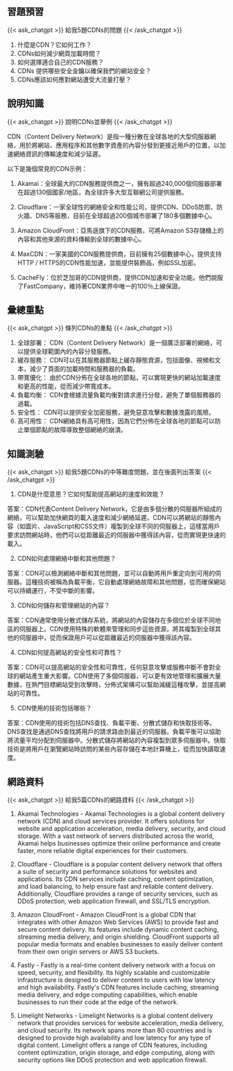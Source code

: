 ## 習題預習
{{< ask_chatgpt >}}
給我5題CDNs的問題
{{< /ask_chatgpt >}}

1. 什麼是CDN？它如何工作？
2. CDNs如何減少網頁加載時間？
3. 如何選擇適合自己的CDN服務？
4. CDNs 提供哪些安全金鑰以確保我們的網站安全？
5. CDNs應該如何應對網站遭受大流量打壓？   

## 說明知識
{{< ask_chatgpt >}}
說明CDNs並舉例
{{< /ask_chatgpt >}}



CDN（Content Delivery Network）是指一種分散在全球各地的大型伺服器網絡，用於將網站、應用程序和其他數字資產的內容分發到更接近用戶的位置，以加速網絡資訊的傳輸速度和減少延遲。

以下是幾個常見的CDN示例：

1. Akamai：全球最大的CDN服務提供商之一，擁有超過240,000個伺服器部署在超過130個國家/地區，為全球許多大型互聯網公司提供服務。

2. Cloudflare：一家全球性的網絡安全和性能公司，提供CDN、DDoS防禦、防火牆、DNS等服務，目前在全球超過200個城市部署了180多個數據中心。

3. Amazon CloudFront：亞馬遜旗下的CDN服務，可將Amazon S3存儲桶上的內容和其他來源的資料傳輸到全球的數據中心。

4. MaxCDN：一家美國的CDN服務提供商，目前擁有25個數據中心，提供支持HTTP / HTTPS的CDN性能加速，並能提供裝飾品，例如SSL加密。

5. CacheFly：位於芝加哥的CDN提供商，提供CDN加速和安全功能。他們說服了FastCompany，維持著CDN業界中唯一的100％上線保證。   

## 彙總重點
{{< ask_chatgpt >}}
條列CDNs的重點
{{< /ask_chatgpt >}}



1. 全球部署：
CDN（Content Delivery Network）是一個廣泛部署的網絡，可以提供全球範圍內的內容分發服務。
2. 緩存服務：
CDN可以在其服務器節點上緩存靜態資源，包括圖像、視頻和文本，減少了頁面的加載時間和服務器的負載。
3. 帶寬優化：
由於CDN分佈在全球各地的節點，可以實現更快的網站加載速度和更高的性能，從而減少帶寬成本。
4. 負載均衡：
CDN會根據流量負載均衡對請求進行分發，避免了單個服務器的過載。
5. 安全性：
CDN可以提供安全加密服務，避免惡意攻擊和數據洩露的風險。
6. 高可用性：
CDN網絡具有高可用性，因為它們分佈在全球各地的節點可以防止單個節點的故障導致整個網絡的崩潰。   

## 知識測驗
{{< ask_chatgpt >}}
給我5題CDNs的中等難度問題，並在後面列出答案
{{< /ask_chatgpt >}}



1. CDN是什麼意思？它如何幫助提高網站的速度和效能？

答案：CDN代表Content Delivery Network，它是由多個分散的伺服器所組成的網絡，可以幫助加快網頁的載入速度和減少網絡延遲。CDN可以將網站的靜態內容（如圖片、JavaScript和CSS文件）複製到全球不同的伺服器上，這樣當用戶要求訪問網站時，他們可以從距離最近的伺服器中獲得該內容，從而實現更快速的載入。

2. CDN如何處理網絡中斷和其他問題？

答案：CDN可以檢測網絡中斷和其他問題，並可以自動將用戶重定向到可用的伺服器。這種技術被稱為負載平衡，它自動處理網絡故障和其他問題，從而確保網站可以持續運行，不受中斷的影響。

3. CDN如何儲存和管理網站的內容？

答案：CDN通常使用分散式儲存系統，將網站的內容儲存在多個位於全球不同地區的伺服器上。CDN使用特殊的軟體來管理和同步這些資源，將其複製到全球其他的伺服器中，從而保證用戶可以從距離最近的伺服器中獲得該內容。

4. CDN如何提高網站的安全性和可靠性？

答案：CDN可以提高網站的安全性和可靠性，任何惡意攻擊或服務中斷不會對全球的網站產生重大影響。CDN使用了多個伺服器，可以更有效地管理和擴展大量數據，在熱門目標網站受到攻擊時，分佈式架構可以幫助減緩這種攻擊，並提高網站的可靠性。

5. CDN使用的技術包括哪些？

答案：CDN使用的技術包括DNS查找、負載平衡、分散式儲存和快取技術等。DNS查找是通過DNS查找將用戶的請求路由到最近的伺服器。負載平衡可以協助將流量平均分配到伺服器中。分散式儲存將網站的內容複製到眾多伺服器中。快取技術是將用戶在瀏覽網站時訪問的某些內容存儲在本地計算機上，從而加快讀取速度。   

## 網路資料
{{< ask_chatgpt >}}
給我5篇CDNs的網路資料
{{< /ask_chatgpt >}}



1. Akamai Technologies - 
Akamai Technologies is a global content delivery network (CDN) and cloud services provider. It offers solutions for website and application acceleration, media delivery, security, and cloud storage. With a vast network of servers distributed across the world, Akamai helps businesses optimize their online performance and create faster, more reliable digital experiences for their customers.

2. Cloudflare - 
Cloudflare is a popular content delivery network that offers a suite of security and performance solutions for websites and applications. Its CDN services include caching, content optimization, and load balancing, to help ensure fast and reliable content delivery. Additionally, Cloudflare provides a range of security services, such as DDoS protection, web application firewall, and SSL/TLS encryption.

3. Amazon CloudFront - 
Amazon CloudFront is a global CDN that integrates with other Amazon Web Services (AWS) to provide fast and secure content delivery. Its features include dynamic content caching, streaming media delivery, and origin shielding. CloudFront supports all popular media formats and enables businesses to easily deliver content from their own origin servers or AWS S3 buckets.

4. Fastly - 
Fastly is a real-time content delivery network with a focus on speed, security, and flexibility. Its highly scalable and customizable infrastructure is designed to deliver content to users with low latency and high availability. Fastly's CDN features include caching, streaming media delivery, and edge computing capabilities, which enable businesses to run their code at the edge of the network.

5. Limelight Networks - 
Limelight Networks is a global content delivery network that provides services for website acceleration, media delivery, and cloud security. Its network spans more than 80 countries and is designed to provide high availability and low latency for any type of digital content. Limelight offers a range of CDN features, including content optimization, origin storage, and edge computing, along with security options like DDoS protection and web application firewall.   


